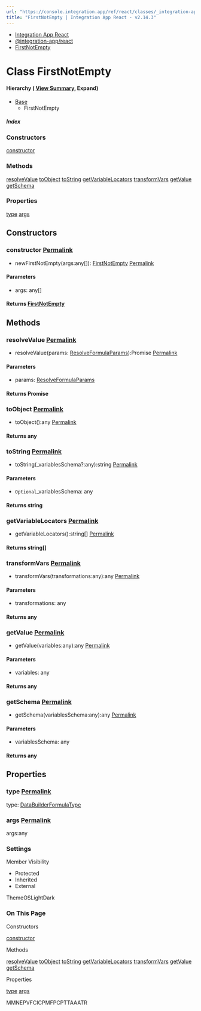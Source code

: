 ```yaml
---
url: "https://console.integration.app/ref/react/classes/_integration-app_react.FirstNotEmpty.html"
title: "FirstNotEmpty | Integration App React - v2.14.3"
---
```


- [Integration App React](https://console.integration.app/ref/react/index.html)
- [@integration-app/react](https://console.integration.app/ref/react/modules/_integration-app_react.html)
- [FirstNotEmpty](https://console.integration.app/ref/react/classes/_integration-app_react.FirstNotEmpty.html)

# Class FirstNotEmpty

#### Hierarchy ( [View Summary](https://console.integration.app/ref/react/hierarchy.html\#@integration-app/react.FirstNotEmpty), Expand)

- [Base](https://console.integration.app/ref/react/classes/Formula.Base.html)
  - FirstNotEmpty

##### Index

### Constructors

[constructor](https://console.integration.app/ref/react/classes/_integration-app_react.FirstNotEmpty.html#constructor)

### Methods

[resolveValue](https://console.integration.app/ref/react/classes/_integration-app_react.FirstNotEmpty.html#resolvevalue) [toObject](https://console.integration.app/ref/react/classes/_integration-app_react.FirstNotEmpty.html#toobject) [toString](https://console.integration.app/ref/react/classes/_integration-app_react.FirstNotEmpty.html#tostring) [getVariableLocators](https://console.integration.app/ref/react/classes/_integration-app_react.FirstNotEmpty.html#getvariablelocators) [transformVars](https://console.integration.app/ref/react/classes/_integration-app_react.FirstNotEmpty.html#transformvars) [getValue](https://console.integration.app/ref/react/classes/_integration-app_react.FirstNotEmpty.html#getvalue) [getSchema](https://console.integration.app/ref/react/classes/_integration-app_react.FirstNotEmpty.html#getschema)

### Properties

[type](https://console.integration.app/ref/react/classes/_integration-app_react.FirstNotEmpty.html#type) [args](https://console.integration.app/ref/react/classes/_integration-app_react.FirstNotEmpty.html#args)

## Constructors

### constructor [Permalink](https://console.integration.app/ref/react/classes/_integration-app_react.FirstNotEmpty.html\#constructor)

- newFirstNotEmpty(args:any\[\]): [FirstNotEmpty](https://console.integration.app/ref/react/classes/_integration-app_react.FirstNotEmpty.html) [Permalink](https://console.integration.app/ref/react/classes/_integration-app_react.FirstNotEmpty.html#constructorfirstnotempty)





#### Parameters



- args: any\[\]

#### Returns [FirstNotEmpty](https://console.integration.app/ref/react/classes/_integration-app_react.FirstNotEmpty.html)

## Methods

### resolveValue [Permalink](https://console.integration.app/ref/react/classes/_integration-app_react.FirstNotEmpty.html\#resolvevalue)

- resolveValue(params: [ResolveFormulaParams](https://console.integration.app/ref/react/interfaces/_integration-app_react.ResolveFormulaParams.html)):Promise<any> [Permalink](https://console.integration.app/ref/react/classes/_integration-app_react.FirstNotEmpty.html#resolvevalue-1)





#### Parameters



- params: [ResolveFormulaParams](https://console.integration.app/ref/react/interfaces/_integration-app_react.ResolveFormulaParams.html)

#### Returns Promise<any>

### toObject [Permalink](https://console.integration.app/ref/react/classes/_integration-app_react.FirstNotEmpty.html\#toobject)

- toObject():any [Permalink](https://console.integration.app/ref/react/classes/_integration-app_react.FirstNotEmpty.html#toobject-1)



#### Returns any


### toString [Permalink](https://console.integration.app/ref/react/classes/_integration-app_react.FirstNotEmpty.html\#tostring)

- toString(\_variablesSchema?:any):string [Permalink](https://console.integration.app/ref/react/classes/_integration-app_react.FirstNotEmpty.html#tostring-1)





#### Parameters



- `Optional`\_variablesSchema: any

#### Returns string

### getVariableLocators [Permalink](https://console.integration.app/ref/react/classes/_integration-app_react.FirstNotEmpty.html\#getvariablelocators)

- getVariableLocators():string\[\] [Permalink](https://console.integration.app/ref/react/classes/_integration-app_react.FirstNotEmpty.html#getvariablelocators-1)



#### Returns string\[\]


### transformVars [Permalink](https://console.integration.app/ref/react/classes/_integration-app_react.FirstNotEmpty.html\#transformvars)

- transformVars(transformations:any):any [Permalink](https://console.integration.app/ref/react/classes/_integration-app_react.FirstNotEmpty.html#transformvars-1)





#### Parameters



- transformations: any

#### Returns any

### getValue [Permalink](https://console.integration.app/ref/react/classes/_integration-app_react.FirstNotEmpty.html\#getvalue)

- getValue(variables:any):any [Permalink](https://console.integration.app/ref/react/classes/_integration-app_react.FirstNotEmpty.html#getvalue-1)





#### Parameters



- variables: any

#### Returns any

### getSchema [Permalink](https://console.integration.app/ref/react/classes/_integration-app_react.FirstNotEmpty.html\#getschema)

- getSchema(variablesSchema:any):any [Permalink](https://console.integration.app/ref/react/classes/_integration-app_react.FirstNotEmpty.html#getschema-1)





#### Parameters



- variablesSchema: any

#### Returns any

## Properties

### type [Permalink](https://console.integration.app/ref/react/classes/_integration-app_react.FirstNotEmpty.html\#type)

type: [DataBuilderFormulaType](https://console.integration.app/ref/react/enums/DataBuilderFormulaType.html)

### args [Permalink](https://console.integration.app/ref/react/classes/_integration-app_react.FirstNotEmpty.html\#args)

args:any

### Settings

Member Visibility

- Protected
- Inherited
- External

ThemeOSLightDark

### On This Page

Constructors

[constructor](https://console.integration.app/ref/react/classes/_integration-app_react.FirstNotEmpty.html#constructor)

Methods

[resolveValue](https://console.integration.app/ref/react/classes/_integration-app_react.FirstNotEmpty.html#resolvevalue) [toObject](https://console.integration.app/ref/react/classes/_integration-app_react.FirstNotEmpty.html#toobject) [toString](https://console.integration.app/ref/react/classes/_integration-app_react.FirstNotEmpty.html#tostring) [getVariableLocators](https://console.integration.app/ref/react/classes/_integration-app_react.FirstNotEmpty.html#getvariablelocators) [transformVars](https://console.integration.app/ref/react/classes/_integration-app_react.FirstNotEmpty.html#transformvars) [getValue](https://console.integration.app/ref/react/classes/_integration-app_react.FirstNotEmpty.html#getvalue) [getSchema](https://console.integration.app/ref/react/classes/_integration-app_react.FirstNotEmpty.html#getschema)

Properties

[type](https://console.integration.app/ref/react/classes/_integration-app_react.FirstNotEmpty.html#type) [args](https://console.integration.app/ref/react/classes/_integration-app_react.FirstNotEmpty.html#args)

MMNEPVFCICPMFPCPTTAAATR